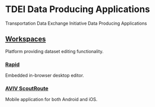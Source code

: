 # TDEI Data Producing Applications

Transportation Data Exchange Initiative Data Producing Applications

## [Workspaces](workspaces/index.md)

Platform providing dataset editing functionality.

### [Rapid](#rapid)

Embedded in-browser desktop editor.

### [AVIV ScoutRoute](#aviv-scoutroute)

Mobile application for both Android and iOS.
